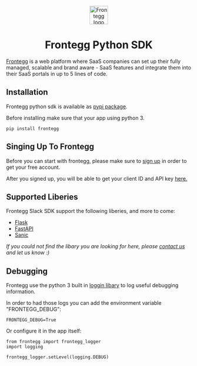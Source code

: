 <p align="center">  
  <a href="https://www.frontegg.com/" rel="noopener" target="_blank">  
    <img style="margin-top:40px" height="50" src="https://frontegg.com/wp-content/uploads/2020/04/logo_frrontegg.svg" alt="Frontegg logo">  
  </a>  
</p>  
<h1 align="center">Frontegg Python SDK</h1>  
  
  
[Frontegg](https://frontegg.com/) is a web platform where SaaS companies can set up their fully managed, scalable and brand aware - SaaS features and integrate them into their SaaS portals in up to 5 lines of code.  
  
  
## Installation  
Frontegg python sdk is available as [pypi package](https://pypi.org/project/frontegg).   
  
Before installing make sure that your app using python 3.  
  
```  
pip install frontegg  
```  
  ## Singing Up To Frontegg
Before you can start with frontegg, please make sure to [sign up](https://portal.frontegg.com/signup) in order to get your free account.

After you signed up, you will be able to get your client ID and API key [here.](https://portal.frontegg.com/administration)
  
  
## Supported Liberies
Frontegg Slack SDK support the following liberies, and more to come:  
  
 - [Flask](frontegg/flask)  
 - [FastAPI](frontegg/fastapi)  
 - [Sanic](frontegg/sanic)  
  
*If you could not find the libary you are looking for here, please [contact us](https://frontegg.com/contact) and let us know :)*  
  
## Debugging  
Frontegg use the python 3 built in [loggin libary](https://docs.python.org/3/library/logging.html) to log useful debugging information.  
  
In order to had those logs you can add the environment variable "FRONTEGG_DEBUG":  
```  
FRONTEGG_DEBUG=True  
``` 
Or configure it in the app itself:  
```  
from frontegg import frontegg_logger  
import logging  
  
frontegg_logger.setLevel(logging.DEBUG)  
```